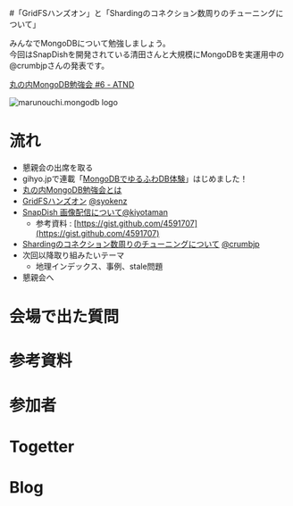 #「GridFSハンズオン」と「Shardingのコネクション数周りのチューニングについて」

みんなでMongoDBについて勉強しましょう。  
今回はSnapDishを開発されている清田さんと大規模にMongoDBを実運用中の@crumbjpさんの発表です。

[丸の内MongoDB勉強会 #6 - ATND](http://atnd.org/events/35409)

![marunouchi.mongodb logo](http://syokenz.github.com/marunouchi-mongodb/images/mongodb_logo.png)


# 流れ
* 懇親会の出席を取る
* gihyo.jpで連載「[MongoDBでゆるふわDB体験](http://gihyo.jp/dev/serial/01/mongodb)」はじめました！
* [丸の内MongoDB勉強会とは](http://syokenz.github.com/slides/mongonouchi/)
* [GridFSハンズオン](https://github.com/syokenz/marunouchi-mongodb/tree/master/20130123/GridFS) [@syokenz](http://twitter.com/syokenz)
* [SnapDish 画像配信について](http://www.slideshare.net/FumikazuKiyota/snapdis)[@kiyotaman](http://twitter.com/kiyotaman)
  * 参考資料 : [https://gist.github.com/4591707](https://gist.github.com/4591707)
* [Shardingのコネクション数周りのチューニングについて](http://www.slideshare.net/crumbjp/sharding-mongo) [@crumbjp](http://twitter.com/crumbjp)
* 次回以降取り組みたいテーマ
  * 地理インデックス、事例、stale問題
* 懇親会へ


# 会場で出た質問


# 参考資料


# 参加者


# Togetter

# Blog
